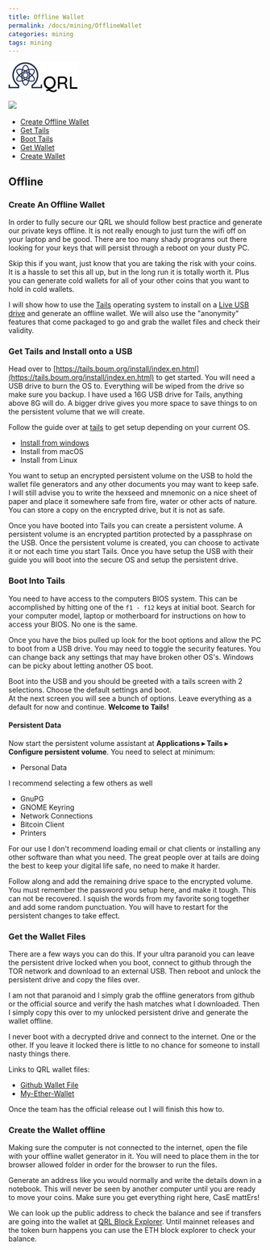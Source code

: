 ```yaml
---
title: Offline Wallet
permalink: /docs/mining/OfflineWallet
categories: mining
tags: mining
---
```


![logo](/assets/logo.png)


![](img/QRLnotextPink.png)


* [Create Offline Wallet](#offline-wallet)
 * [Get Tails](#tails)
 * [Boot Tails](#boot)
 * [Get Wallet](#files)
 * [Create Wallet](#offcreate)


 ## Offline
### Create An Offline Wallet

In order to fully secure our QRL we should follow best practice and generate our private keys offline. It is not really enough to just turn the wifi off on your laptop and be good. There are too many shady programs out there looking for your keys that will persist through a reboot on your dusty PC.

Skip this if you want, just know that you are taking the risk with your coins. It is a hassle to set this all up, but in the long run it is totally worth it. Plus you can generate cold wallets for all of your other coins that you want to hold in cold wallets.

I will show how to use the [Tails](https://tails.boum.org/) operating system to install on a [Live USB drive](https://en.wikipedia.org/wiki/Live_USB) and generate an offline wallet. We will also use the "anonymity" features that come packaged to go and grab the wallet files and check their validity.

### Get Tails and Install onto a USB

Head over to [https://tails.boum.org/install/index.en.html](https://tails.boum.org/install/index.en.html) to get started. You will need a USB drive to burn the OS to. Everything will be wiped from the drive so make sure you backup. I have used a 16G USB drive for Tails, anything above 8G will do. A bigger drive gives you more space to save things to on the persistent volume that we will create.

Follow the guide over at [tails](https://tails.boum.org/doc/index.en.html) to get setup depending on your current OS.

*   [Install from windows](https://tails.boum.org/install/win/usb-overview/index.en.html)
*   Install from macOS
*   Install from Linux

You want to setup an encrypted persistent volume on the USB to hold the wallet file generators and any other documents you may want to keep safe. I will still advise you to write the hexseed and mnemonic on a nice sheet of paper and place it somewhere safe from fire, water or other acts of nature. You can store a copy on the encrypted drive, but it is not as safe.

Once you have booted into Tails you can create a persistent volume. A persistent volume is an encrypted partition protected by a passphrase on the USB. Once the persistent volume is created, you can choose to activate it or not each time you start Tails. Once you have setup the USB with their guide you will boot into the secure OS and setup the persistent drive.

### Boot Into Tails

You need to have access to the computers BIOS system. This can be accomplished by hitting one of the `f1 - f12` keys at initial boot. Search for your computer model, laptop or motherboard for instructions on how to access your BIOS. No one is the same.

Once you have the bios pulled up look for the boot options and allow the PC to boot from a USB drive. You may need to toggle the security features. You can change back any settings that may have broken other OS's. Windows can be picky about letting another OS boot.

Boot into the USB and you should be greeted with a tails screen with 2 selections. Choose the default settings and boot.  
At the next screen you will see a bunch of options. Leave everything as a default for now and continue. **Welcome to Tails!**

#### Persistent Data

Now start the persistent volume assistant at **Applications ▸ Tails ▸ Configure persistent volume**. You need to select at minimum:

*   Personal Data

I recommend selecting a few others as well

*   GnuPG
*   GNOME Keyring
*   Network Connections
*   Bitcoin Client
*   Printers

For our use I don't recommend loading email or chat clients or installing any other software than what you need. The great people over at tails are doing the best to keep your digital life safe, no need to make it harder.

Follow along and add the remaining drive space to the encrypted volume. You must remember the password you setup here, and make it tough. This can not be recovered. I squish the words from my favorite song together and add some random punctuation. You will have to restart for the persistent changes to take effect.

### Get the Wallet Files

There are a few ways you can do this. If your ultra paranoid you can leave the persistent drive locked when you boot, connect to github through the TOR network and download to an external USB. Then reboot and unlock the persistent drive and copy the files over.

I am not that paranoid and I simply grab the offline generators from github or the official source and verify the hash matches what I downloaded. Then I simply copy this over to my unlocked persistent drive and generate the wallet offline.

I never boot with a decrypted drive and connect to the internet. One or the other. If you leave it locked there is little to no chance for someone to install nasty things there.

Links to QRL wallet files:

*   [Github Wallet File](https://github.com/theQRL/qrl-wallet)
*   [My-Ether-Wallet](https://github.com/kvhnuke/etherwallet/releases/tag/v3.11.3.2)

Once the team has the official release out I will finish this how to.

### Create the Wallet offline

Making sure the computer is not connected to the internet, open the file with your offline wallet generator in it. You will need to place them in the tor browser allowed folder in order for the browser to run the files.

Generate an address like you would normally and write the details down in a notebook. This will never be seen by another computer until you are ready to move your coins. Make sure you get everything right here, CasE mattErs!

We can look up the public address to check the balance and see if transfers are going into the wallet at [QRL Block Explorer](https://explorer.theqrl.org/). Until mainnet releases and the token burn happens you can use the ETH block explorer to check your balance.
